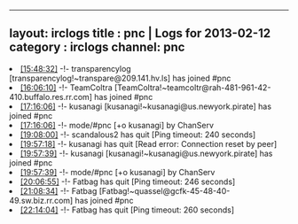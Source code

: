 
---
layout: irclogs
title : pnc | Logs for 2013-02-12
category : irclogs
channel: pnc
---
<li class="logitem"><a href="#15:48:32" name="15:48:32" class="time">[15:48:32]</a> -!- <span class="join">transparencylog</span> [transparencylog!~transpare@209.141.hv.ls] has joined #pnc </li>
<li class="logitem"><a href="#16:06:10" name="16:06:10" class="time">[16:06:10]</a> -!- <span class="join">TeamColtra</span> [TeamColtra!~teamcoltr@rah-481-961-42-410.buffalo.res.rr.com] has joined #pnc </li>
<li class="logitem"><a href="#17:16:06" name="17:16:06" class="time">[17:16:06]</a> -!- <span class="join">kusanagi</span> [kusanagi!~kusanagi@us.newyork.pirate] has joined #pnc </li>
<li class="logitem"><a href="#17:16:06" name="17:16:06" class="time">[17:16:06]</a> -!- mode/<span class="mode">#pnc</span> [+o kusanagi] by ChanServ </li>
<li class="logitem"><a href="#19:08:00" name="19:08:00" class="time">[19:08:00]</a> -!- <span class="quit">scandalous2</span> has quit [Ping timeout: 240 seconds] </li>
<li class="logitem"><a href="#19:57:18" name="19:57:18" class="time">[19:57:18]</a> -!- <span class="quit">kusanagi</span> has quit [Read error: Connection reset by peer] </li>
<li class="logitem"><a href="#19:57:39" name="19:57:39" class="time">[19:57:39]</a> -!- <span class="join">kusanagi</span> [kusanagi!~kusanagi@us.newyork.pirate] has joined #pnc </li>
<li class="logitem"><a href="#19:57:39" name="19:57:39" class="time">[19:57:39]</a> -!- mode/<span class="mode">#pnc</span> [+o kusanagi] by ChanServ </li>
<li class="logitem"><a href="#20:06:55" name="20:06:55" class="time">[20:06:55]</a> -!- <span class="quit">Fatbag</span> has quit [Ping timeout: 246 seconds] </li>
<li class="logitem"><a href="#21:08:34" name="21:08:34" class="time">[21:08:34]</a> -!- <span class="join">Fatbag</span> [Fatbag!~quassel@gcfk-45-48-40-49.sw.biz.rr.com] has joined #pnc </li>
<li class="logitem"><a href="#22:14:04" name="22:14:04" class="time">[22:14:04]</a> -!- <span class="quit">Fatbag</span> has quit [Ping timeout: 260 seconds] </li>


